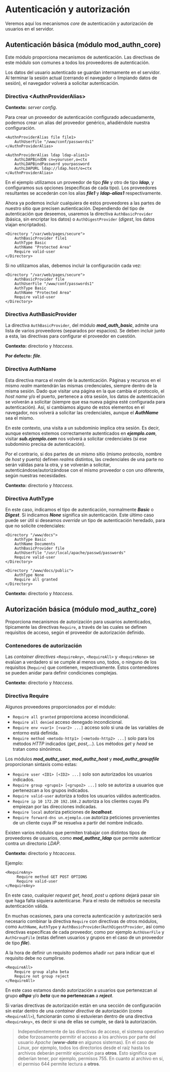 # Autenticación y autorización

Veremos aquí los mecanismos *core* de autenticación y autorización de usuarios en el servidor.

## Autenticación básica (módulo mod_authn_core)

Este módulo proporciona mecanismos de autenticación. Las directivas de este módulo son comunes a todos los proveedores de autenticación.

Los datos del usuario autenticado se guardan internamente en el servidor. Al terminar la sesión actual (cerrando el navegador o limpiando datos de sesión), el navegador volverá a solicitar autenticación.

### Directiva \<AuthnProviderAlias>

**Contexto:** *server config*.

Para crear un proveedor de autenticación configurado adecuadamente, podemos crear un alias del proveedor genérico, añadiéndole nuestra configuración.

```
<AuthnProviderAlias file file1>
    AuthUserFile "/www/conf/passwords1"
</AuthnProviderAlias>

<AuthnProviderAlias ldap ldap-alias1>
    AuthLDAPBindDN cn=youruser,o=ctx
    AuthLDAPBindPassword yourpassword
    AuthLDAPURL ldap://ldap.host/o=ctx
</AuthnProviderAlias>
```

En el ejemplo utilizamos un proveedor de tipo ***file*** y otro de tipo ***ldap***, y configuramos sus opciones (específicas de cada tipo). Los proveedores resultantes se accederán con los alias ***file1*** y ***ldap-alias1*** respectivamente.

Ahora ya podemos incluir cualquiera de estos proveedores a las partes de nuestro sitio que precisen autienticación. Dependiendo del tipo de autenticación que deseemos, usaremos la directiva `AuthBasicProvider` (básica, sin encriptar los datos) o `AuthDigestProvider` (*digest*, los datos viajan encriptados).

```
<Directory "/var/web/pages/secure">
    AuthBasicProvider file1
    AuthType Basic
    AuthName "Protected Area"
    Require valid-user
</Directory>
```

Si no utilizamos alias, debemos incluir la configuración cada vez:

```
<Directory "/var/web/pages/secure">
    AuthBasicProvider file
    AuthUserFile "/www/conf/passwords1"
    AuthType Basic
    AuthName "Protected Area"
    Require valid-user
</Directory>
```

### Directiva AuthBasicProvider

La directiva `AuthBasicProvider`, del módulo ***mod_auth_basic***, admite una lista de varios proveedores (separados por espacios). Se deben incluir junto a esta, las directivas para configurar el proveedor en cuestión.

**Contexto:** directorio y *htaccess*.

**Por defecto:** ***file***.

### Directiva AuthName

Esta directiva marca el *realm* de la autenticación. Páginas y recursos en el mismo *realm* mantendrán las mismas credenciales, siempre dentro de la misma sesión. Dado que visitar una página en la que cambia el protocolo, el *host name* y/o el puerto, pertenece a otra sesión, los datos de autenticación se volverán a solicitar (siempre que esa nueva página esté configurada para autenticación). Así, si cambiamos alguno de estos elementos en el navegador, nos volverá a solicitar las credenciales, aunque el ***AuthName*** sea el mismo.

En este contexto, una visita a un subdominio implica otra sesión. Es decir, aunque estemos estemos correctamente autenticados en ***ejemplo.com***, visitar ***sub.ejemplo.com*** nos volverá a solicitar credenciales (si ese subdominio precisa de autenticación).

Por el contrario, si dos partes de un mismo sitio (mismo protocolo, nombre de *host* y puerto) definen *realms* distintos, las credenciales de una parte no serán válidas para la otra, y se volverán a solicitar, autenticándose/autorizándose con el mismo proveedor o con uno diferente, según nuestras necesidades.

**Contexto:** directorio y *htaccess*.

### Directiva AuthType

En este caso, indicamos el tipo de autenticación, normalmente ***Basic*** o ***Digest***. Si indicamos ***None*** significa sin autenticación. Este último caso puede ser útil si deseamos *override* un tipo de autenticación heredado, para que no solicite credenciales:

```
<Directory "/www/docs">
    AuthType Basic
    AuthName Documents
    AuthBasicProvider file
    AuthUserFile "/usr/local/apache/passwd/passwords"
    Require valid-user
</Directory>

<Directory "/www/docs/public">
    AuthType None
    Require all granted
</Directory>
```

**Contexto:** directorio y *htaccess*.

## Autorización básica (módulo mod_authz_core)

Proporciona mecanismos de autorización para usuarios autenticados, típicamente las directivas `Require`, a través de las cuales se definen requisitos de acceso, según el proveedor de autorización definido.

### Contenedores de autorización

Las *container directives* `<RequireAny>`, `<RequireAll>` y `<RequireNone>` se evalúan a verdadero si se cumple al menos uno, todos, o ninguno de los requisitos (`Require`) que contienen, respectivamente. Estos contenedores se pueden anidar para definir condiciones complejas.

**Contexto:** directorio y *htaccess*.

### Directiva Require

Algunos proveedores proporcionados por el módulo:

- `Require all granted` proporciona acceso incondicional.
- `Require all denied` acceso denegado incondicional.
- `Require env <var1> [<var2> ...]` acceso solo si una de las variables de entorno está definida.
- `Require method <metodo-http1> [<metodo-http2> ...]` solo para los métodos *HTTP* indicados (*get*, *post*,...). Los métodos *get* y *head* se tratan como sinónimos.

Los módulos ***mod_authz_user***, ***mod_authz_host*** y ***mod_authz_groupfile*** proporcionan sintaxis como estas:

- `Require user <ID1> [<ID2> ...]` solo son autorizados los usuarios indicados.
- `Require group <grupo1> [<grupo2> ...]` solo se autoriza a usuarios que pertenezcan a los grupos indicados.
- `Require valid-user` autoriza a todos los usuarios válidos autenticados.
- `Require ip 10 172.20 192.168.2` autoriza a los clientes cuyas *IPs* empiezan por las direcciones indicadas.
- `Require local` autoriza peticiones de ***localhost***.
- `Require forward-dns un.ejemplo.com` autoriza peticiones provenientes de un cliente cuya *IP* se resuelva a partir del nombre indicado.

Existen varios módulos que permiten trabajar con distintos tipos de proveedores de usuarios, como ***mod_authnz_ldap*** que permite autenticar contra un directorio *LDAP*.

**Contexto:** directorio y *htcaccess*.

Ejemplo:

```
<RequireAny>
     Require method GET POST OPTIONS
     Require valid-user
</RequireAny>
```

En este caso, cualquier *request* *get*, *head*, *post* u *options* dejará pasar sin que haga falta siquiera autenticarse. Para el resto de métodos se necesita autenticación válida.

En muchas ocasiones, para una correcta autenticación y autorización será necesario combinar la directiva `Require` con directivas de otros módulos, como `AuthName`, `AuthType` y `AuthBasicProvider`/`AuthDigestProvider`, así como directivas específicas de cada proveedor, como por ejemplo `AuthUserFile` y `AuthGroupFile` (estas definen usuarios y grupos en el caso de un proveedor de tipo ***file***).

A la hora de definir un requisito podemos añadir `not` para indicar que el requisito debe no cumplirse.

```
<RequireAll>
    Require group alpha beta
    Require not group reject
</RequireAll>
```

En este caso estamos dando autorización a usuarios que pertenezcan al grupo ***alhpa*** y/o ***beta*** que **no pertenezcan** a ***reject***.

Si varias directivas de autorización están en una sección de configuración sin estar dentro de una *container directive* de autorización (como `<RequireAll>`), funcionarán como si estuvieran dentro de una directiva `<RequireAny>`, es decir si una de ellas se cumple, se dará la autorización.

> Independientemente de las directivas de acceso, el sistema operativo debe forzosamente permitir el acceso a los archivos por parte del usuario *Apache* (***www-data*** en algunos sistemas). En el caso de *Linux*, por ejemplo, todos los directorios desde el raíz hasta los archivos deberán permitir ejecución para **otros**. Esto significa que deberían tener, por ejemplo, permisos 755. En cuanto al archivo en sí, el permiso 644 permite lectura a **otros**.
